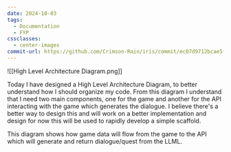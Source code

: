 ```yaml
---
date: 2024-10-03
tags:
  - Documentation
  - FYP
cssclasses:
  - center-images
commit-url: https://github.com/Crimson-Rain/iris/commit/ec07d9712bcae5f768c4155f5690396fd93b46c4
---
```

![[High Level Architecture Diagram.png]]

Today I have designed a High Level Architecture Diagram, to better understand how I should organize my code. From this diagram I understand that I need two main components, one for the game and another for the API interacting with the game which generates the dialogue. I believe there's a better way to design this and will work on a better implementation and design for now this will be used to rapidly develop a simple scaffold.

This diagram shows how game data will flow from the game to the API which will generate and return dialogue/quest from the LLML. 